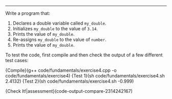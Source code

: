 ---

Write a program that:
 1. Declares a double variable called `my_double`.
 1. Initializes `my_double` to the value of `3.14`.
 1. Prints the value of `my_double`.
 1. Re-assigns `my_double` to the value of `number`.
 1. Prints the value of `my_double`.
 
To test the code, first compile and then check the output of a few different test cases:

{Compile}(g++ code/fundamentals/exercise4.cpp -o code/fundamentals/exercise4)
{Test 1}(sh code/fundamentals/exercise4.sh 2.4132)
{Test 2}(sh code/fundamentals/exercise4.sh -0.999)

{Check It!|assessment}(code-output-compare-2314242167)
